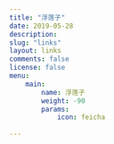 ```yaml
---
title: "浮莲子"
date: 2019-05-28
description: 
slug: "links"
layout: links
comments: false
license: false
menu: 
    main:
        name: 浮莲子
        weight: -90
        params:
            icon: feicha
        
---
```

<style>
.article-header {
    display: none;
  }
.article-footer {
	display: none;
  }

</style>





